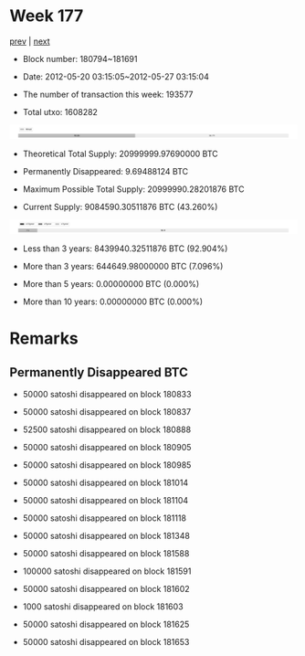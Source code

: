 # Week 177

[prev](week0176.md) | [next](week0178.md)

- Block number: 180794~181691

- Date: 2012-05-20 03:15:05~2012-05-27 03:15:04

- The number of transaction this week: 193577

- Total utxo: 1608282

![](../images/mined_week0177.png)

- Theoretical Total Supply: 20999999.97690000 BTC

- Permanently Disappeared: 9.69488124 BTC

- Maximum Possible Total Supply: 20999990.28201876 BTC

- Current Supply: 9084590.30511876 BTC (43.260%)

![](../images/year_week0177.png)


- Less than 3 years: 8439940.32511876 BTC (92.904%)

- More than 3 years: 644649.98000000 BTC (7.096%)

- More than 5 years: 0.00000000 BTC (0.000%)

- More than 10 years: 0.00000000 BTC (0.000%)

# Remarks

## Permanently Disappeared BTC

- 50000 satoshi disappeared on block 180833

- 50000 satoshi disappeared on block 180837

- 52500 satoshi disappeared on block 180888

- 50000 satoshi disappeared on block 180905

- 50000 satoshi disappeared on block 180985

- 50000 satoshi disappeared on block 181014

- 50000 satoshi disappeared on block 181104

- 50000 satoshi disappeared on block 181118

- 50000 satoshi disappeared on block 181348

- 50000 satoshi disappeared on block 181588

- 100000 satoshi disappeared on block 181591

- 50000 satoshi disappeared on block 181602

- 1000 satoshi disappeared on block 181603

- 50000 satoshi disappeared on block 181625

- 50000 satoshi disappeared on block 181653

